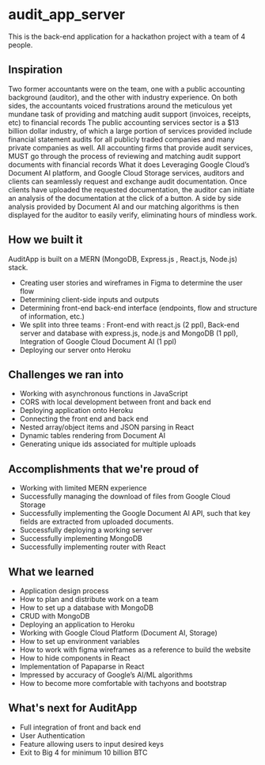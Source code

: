 # audit_app_server

This is the back-end application for a hackathon project with a team of 4 people.

## Inspiration
Two former accountants were on the team, one with a public accounting background (auditor), and the other with industry experience.
On both sides, the accountants voiced frustrations around the meticulous yet mundane task of providing and matching audit support (invoices, receipts, etc) to financial records
The public accounting services sector is a $13 billion dollar industry, of which a large portion of services provided include financial statement audits for all publicly traded companies and many private companies as well.
All accounting firms that provide audit services, MUST go through the process of reviewing and matching audit support documents with financial records
What it does
Leveraging Google Cloud’s Document AI platform, and Google Cloud Storage services, auditors and clients can seamlessly request and exchange audit documentation. Once clients have uploaded the requested documentation, the auditor can initiate an analysis of the documentation at the click of a button. A side by side analysis provided by Document AI and our matching algorithms is then displayed for the auditor to easily verify, eliminating hours of mindless work.

## How we built it
AuditApp is built on a MERN (MongoDB, Express.js , React.js, Node.js) stack.

- Creating user stories and wireframes in Figma to determine the user flow
- Determining client-side inputs and outputs
- Determining front-end back-end interface (endpoints, flow and structure of information, etc.)
- We split into three teams : Front-end with react.js (2 ppl), Back-end server and database with express.js, node.js and MongoDB (1 ppl), Integration of Google Cloud Document AI (1 ppl)
- Deploying our server onto Heroku

## Challenges we ran into
- Working with asynchronous functions in JavaScript
- CORS with local development between front and back end
- Deploying application onto Heroku
- Connecting the front end and back end
- Nested array/object items and JSON parsing in React
- Dynamic tables rendering from Document AI
- Generating unique ids associated for multiple uploads

## Accomplishments that we're proud of
- Working with limited MERN experience
- Successfully managing the download of files from Google Cloud Storage
- Successfully implementing the Google Document AI API, such that key fields are extracted from uploaded documents.
- Successfully deploying a working server
- Successfully implementing MongoDB
- Successfully implementing router with React

## What we learned
- Application design process
- How to plan and distribute work on a team
- How to set up a database with MongoDB
- CRUD with MongoDB
- Deploying an application to Heroku
- Working with Google Cloud Platform (Document AI, Storage)
- How to set up environment variables
- How to work with figma wireframes as a reference to build the website
- How to hide components in React
- Implementation of Papaparse in React
- Impressed by accuracy of Google’s AI/ML algorithms
- How to become more comfortable with tachyons and bootstrap

## What's next for AuditApp
- Full integration of front and back end
- User Authentication
- Feature allowing users to input desired keys
- Exit to Big 4 for minimum 10 billion BTC
